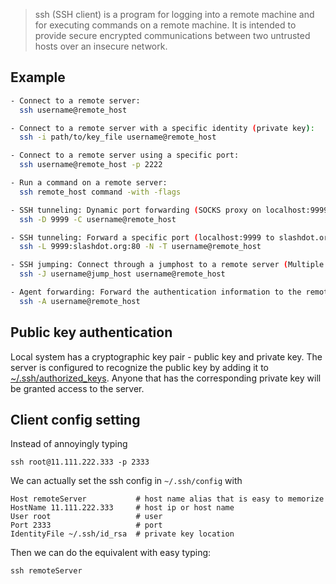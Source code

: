 >  ssh (SSH client) is a program for logging into a remote machine and for executing commands on a remote machine.  It is intended to provide secure encrypted communications between two untrusted hosts over an insecure network.

## Example

```bash
- Connect to a remote server:
  ssh username@remote_host

- Connect to a remote server with a specific identity (private key):
  ssh -i path/to/key_file username@remote_host

- Connect to a remote server using a specific port:
  ssh username@remote_host -p 2222

- Run a command on a remote server:
  ssh remote_host command -with -flags

- SSH tunneling: Dynamic port forwarding (SOCKS proxy on localhost:9999):
  ssh -D 9999 -C username@remote_host

- SSH tunneling: Forward a specific port (localhost:9999 to slashdot.org:80) along with disabling pseudo-[t]ty allocation and executio[n] of remote commands:
  ssh -L 9999:slashdot.org:80 -N -T username@remote_host

- SSH jumping: Connect through a jumphost to a remote server (Multiple jump hops may be specified separated by comma characters):
  ssh -J username@jump_host username@remote_host

- Agent forwarding: Forward the authentication information to the remote machine (see `man ssh_config` for available options):
  ssh -A username@remote_host
```

## Public key authentication

Local system has a cryptographic key pair - public key and private key. The server is configured to recognize the public key by adding it to [~/.ssh/authorized_keys](https://www.ssh.com/ssh/authorized_keys/). Anyone that has the corresponding private key will be granted access to the server.

## Client config setting

Instead of annoyingly typing

```ssh
ssh root@11.111.222.333 -p 2333
```

We can actually set the ssh config in `~/.ssh/config` with

```ssh
Host remoteServer           # host name alias that is easy to memorize
HostName 11.111.222.333     # host ip or host name
User root                   # user
Port 2333                   # port
IdentityFile ~/.ssh/id_rsa  # private key location
```

Then we can do the equivalent with easy typing:

```ssh
ssh remoteServer
```

